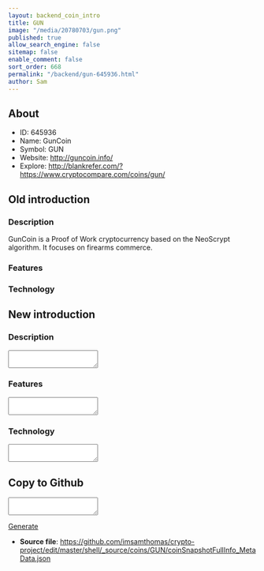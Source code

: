 ```yaml
---
layout: backend_coin_intro
title: GUN
image: "/media/20780703/gun.png"
published: true
allow_search_engine: false
sitemap: false
enable_comment: false
sort_order: 668
permalink: "/backend/gun-645936.html"
author: Sam
---
```


## About

- ID: 645936
- Name: GunCoin
- Symbol: GUN
- Website: http://guncoin.info/
- Explore: http://blankrefer.com/?https://www.cryptocompare.com/coins/gun/


## Old introduction

### Description

<p>GunCoin is a Proof of Work cryptocurrency based on the NeoScrypt algorithm. It focuses on firearms commerce.</p>

### Features


### Technology




## New introduction


### Description
<textarea id="meta_description" name="description"></textarea>

### Features
<textarea id="meta_features" name="features"></textarea>

### Technology
<textarea id="meta_technology" name="technology"></textarea>


## Copy to Github

<textarea id="coinsnapshotfullinfo_metadata"></textarea>

<a href="#gen" onclick="generateMetaDatJson()">Generate</a>

- **Source file**: <a href="https://github.com/imsamthomas/crypto-project/edit/master/shell/_source/coins/GUN/coinSnapshotFullInfo_MetaData.json">https://github.com/imsamthomas/crypto-project/edit/master/shell/_source/coins/GUN/coinSnapshotFullInfo_MetaData.json</a>

